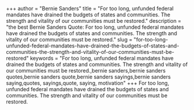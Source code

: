 +++
author = "Bernie Sanders"
title = "For too long, unfunded federal mandates have drained the budgets of states and communities. The strength and vitality of our communities must be restored."
description = "the best Bernie Sanders Quote: For too long, unfunded federal mandates have drained the budgets of states and communities. The strength and vitality of our communities must be restored."
slug = "for-too-long-unfunded-federal-mandates-have-drained-the-budgets-of-states-and-communities-the-strength-and-vitality-of-our-communities-must-be-restored"
keywords = "For too long, unfunded federal mandates have drained the budgets of states and communities. The strength and vitality of our communities must be restored.,bernie sanders,bernie sanders quotes,bernie sanders quote,bernie sanders sayings,bernie sanders saying,quotes, sayings,quote, saying, motivation"
+++
For too long, unfunded federal mandates have drained the budgets of states and communities. The strength and vitality of our communities must be restored.
